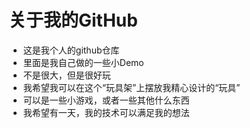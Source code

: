 # 关于我的GitHub 

- 这是我个人的github仓库  
- 里面是我自己做的一些小Demo  
- 不是很大，但是很好玩  
- 我希望我可以在这个“玩具架”上摆放我精心设计的“玩具”  
- 可以是一些小游戏，或者一些其他什么东西  
- 我希望有一天，我的技术可以满足我的想法  



